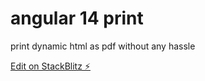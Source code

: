# angular 14 print

print dynamic html as pdf without any hassle

[Edit on StackBlitz ⚡️](https://stackblitz.com/edit/angular-ivy-hmpbfb)